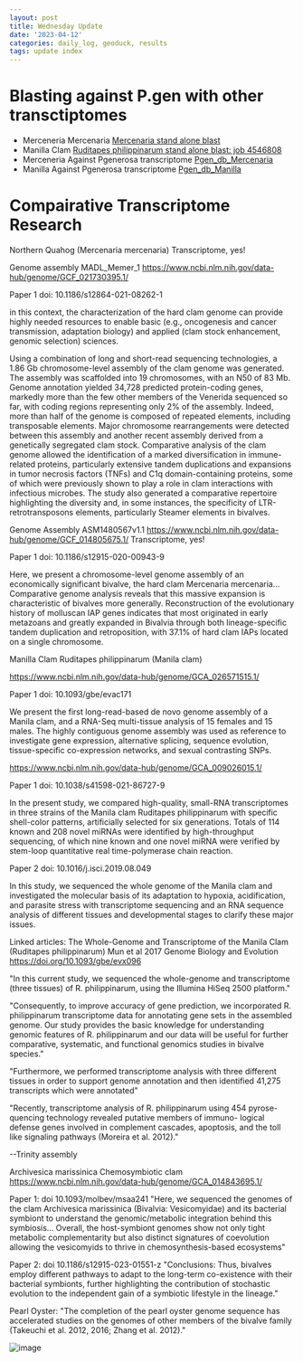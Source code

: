 ```yaml
---
layout: post
title: Wednesday Update
date: '2023-04-12'
categories: daily_log, geoduck, results
tags: update index 
---
```




# Blasting against P.gen with other transctiptomes
- Merceneria Mercenaria [Mercenaria stand alone blast](https://gannet.fish.washington.edu/gigas/data/p.generosa/Mercenaria_blastx.tab)
- Manilla Clam [Ruditapes philippinarum stand alone blast: job 4546808](https://gannet.fish.washington.edu/gigas/data/p.generosa/Pgen_Mercenaria_blastx.tab)
- Merceneria Against Pgenerosa transcriptome [Pgen_db_Mercenaria](https://gannet.fish.washington.edu/gigas/data/p.generosa/Mercenaria_Pgenenerosa_blastx.tab)
- Manilla Against Pgenerosa transcriptome [Pgen_db_Manilla]()

# Compairative Transcriptome Research

Northern Quahog (Mercenaria mercenaria) 
Transcriptome, yes! 

Genome assembly MADL_Memer_1
https://www.ncbi.nlm.nih.gov/data-hub/genome/GCF_021730395.1/

Paper 1 doi: 10.1186/s12864-021-08262-1

in this context, the characterization of the hard clam genome can provide highly needed resources to enable basic (e.g., oncogenesis and cancer transmission, adaptation biology) and applied (clam stock enhancement, genomic selection) sciences.

Using a combination of long and short-read sequencing technologies, a 1.86 Gb chromosome-level assembly of the clam genome was generated. The assembly was scaffolded into 19 chromosomes, with an N50 of 83 Mb. Genome annotation yielded 34,728 predicted protein-coding genes, markedly more than the few other members of the Venerida sequenced so far, with coding regions representing only 2% of the assembly. Indeed, more than half of the genome is composed of repeated elements, including transposable elements. Major chromosome rearrangements were detected between this assembly and another recent assembly derived from a genetically segregated clam stock. Comparative analysis of the clam genome allowed the identification of a marked diversification in immune-related proteins, particularly extensive tandem duplications and expansions in tumor necrosis factors (TNFs) and C1q domain-containing proteins, some of which were previously shown to play a role in clam interactions with infectious microbes. The study also generated a comparative repertoire highlighting the diversity and, in some instances, the specificity of LTR-retrotransposons elements, particularly Steamer elements in bivalves.

Genome Assembly ASM1480567v1.1
https://www.ncbi.nlm.nih.gov/data-hub/genome/GCF_014805675.1/
Transcriptome, yes! 

Paper 1 doi: 10.1186/s12915-020-00943-9

Here, we present a chromosome-level genome assembly of an economically significant bivalve, the hard clam Mercenaria mercenaria…Comparative genome analysis reveals that this massive expansion is characteristic of bivalves more generally. Reconstruction of the evolutionary history of molluscan IAP genes indicates that most originated in early metazoans and greatly expanded in Bivalvia through both lineage-specific tandem duplication and retroposition, with 37.1% of hard clam IAPs located on a single chromosome.




Manilla Clam
Ruditapes philippinarum (Manila clam)

https://www.ncbi.nlm.nih.gov/data-hub/genome/GCA_026571515.1/

Paper 1 doi: 10.1093/gbe/evac171 

We present the first long-read-based de novo genome assembly of a Manila clam, and a RNA-Seq multi-tissue analysis of 15 females and 15 males. The highly contiguous genome assembly was used as reference to investigate gene expression, alternative splicing, sequence evolution, tissue-specific co-expression networks, and sexual contrasting SNPs.




https://www.ncbi.nlm.nih.gov/data-hub/genome/GCA_009026015.1/

Paper 1 doi: 10.1038/s41598-021-86727-9

In the present study, we compared high-quality, small-RNA transcriptomes in three strains of the Manila clam Ruditapes philippinarum with specific shell-color patterns, artificially selected for six generations. Totals of 114 known and 208 novel miRNAs were identified by high-throughput sequencing, of which nine known and one novel miRNA were verified by stem-loop quantitative real time-polymerase chain reaction.

Paper 2 doi: 10.1016/j.isci.2019.08.049

In this study, we sequenced the whole genome of the Manila clam and investigated the molecular basis of its adaptation to hypoxia, acidification, and parasite stress with transcriptome sequencing and an RNA sequence analysis of different tissues and developmental stages to clarify these major issues.

Linked articles: The Whole-Genome and Transcriptome of the Manila Clam (Ruditapes philippinarum) Mun et al 2017 Genome Biology and Evolution
https://doi.org/10.1093/gbe/evx096

"In this current study, we sequenced the whole-genome
and transcriptome (three tissues) of R. philippinarum, using the Illumina HiSeq 2500 platform."

"Consequently, to improve accuracy of gene prediction, we incorporated R. philippinarum transcriptome data for annotating gene sets in the assembled genome. Our study provides the basic knowledge for understanding genomic features of R. philippinarum and our data will be useful for further comparative, systematic, and functional genomics studies in bivalve species."

"Furthermore, we performed transcriptome analysis with three different tissues in order to support genome annotation and then identified 41,275 transcripts which were annotated"

"Recently, transcriptome analysis of R. philippinarum using 454 pyrose- quencing technology revealed putative members of immuno- logical defense genes involved in complement cascades, apoptosis, and the toll like signaling pathways (Moreira et al. 2012)."

--Trinity assembly 




Archivesica marissinica
Chemosymbiotic clam
https://www.ncbi.nlm.nih.gov/data-hub/genome/GCA_014843695.1/

Paper 1: doi 10.1093/molbev/msaa241
"Here, we sequenced the genomes of the clam Archivesica marissinica (Bivalvia: Vesicomyidae) and its bacterial symbiont to understand the genomic/metabolic integration behind this symbiosis… Overall, the host-symbiont genomes show not only tight metabolic complementarity but also distinct signatures of coevolution allowing the vesicomyids to thrive in chemosynthesis-based ecosystems"

Paper 2: doi 10.1186/s12915-023-01551-z
"Conclusions: Thus, bivalves employ different pathways to adapt to the long-term co-existence with their bacterial symbionts, further highlighting the contribution of stochastic evolution to the independent gain of a symbiotic lifestyle in the lineage."



Pearl Oyster: 
"﻿The completion of the pearl oyster genome sequence has accelerated studies on the genomes of other members of the bivalve family (Takeuchi et al. 2012, 2016; Zhang et al. 2012)." 


![image](https://user-images.githubusercontent.com/81712104/231642949-fd915044-48cb-465a-b705-ae2893c7a8ae.png)
